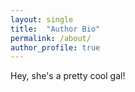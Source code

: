 ```yaml
---
layout: single
title:  "Author Bio"
permalink: /about/
author_profile: true
---
```

Hey, she's a pretty cool gal!

